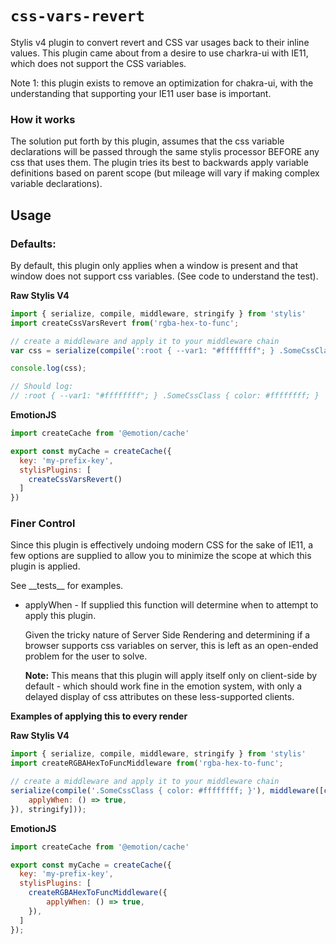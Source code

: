 # `css-vars-revert`

Stylis v4 plugin to convert revert and CSS var usages back to their inline values.  This plugin came about from a desire to use
charkra-ui with IE11, which does not support the CSS variables.  

Note 1: this plugin exists to remove an optimization for chakra-ui, with the understanding that supporting your IE11 user base is important.

### How it works

The solution put forth by this plugin, assumes that the css variable declarations will be passed through the same stylis processor BEFORE
 any css that uses them.  The plugin tries its best to backwards apply variable definitions based on parent scope (but mileage will vary if
 making complex variable declarations).

## Usage

### Defaults:

By default, this plugin only applies when a window is present and that window does not support css variables.  (See code to understand the test).

__Raw Stylis V4__
```javascript
import { serialize, compile, middleware, stringify } from 'stylis'
import createCssVarsRevert from('rgba-hex-to-func';

// create a middleware and apply it to your middleware chain
var css = serialize(compile(':root { --var1: "#ffffffff"; } .SomeCssClass { color: var(--var1); }'), middleware([createCssVarsRevert(), stringify]));

console.log(css);

// Should log:
// :root { --var1: "#ffffffff"; } .SomeCssClass { color: #ffffffff; }
```

__EmotionJS__
```javascript
import createCache from '@emotion/cache'

export const myCache = createCache({
  key: 'my-prefix-key',
  stylisPlugins: [
    createCssVarsRevert()
  ]
})
```

### Finer Control

Since this plugin is effectively undoing modern CSS for the sake of IE11, a few options are supplied to allow you to minimize the scope at which this plugin is applied.

See \_\_tests__ for examples.

* applyWhen - If supplied this function will determine when to attempt to apply this plugin.

    Given the tricky nature of Server Side Rendering and determining if a browser supports css variables on server, this is left as an open-ended problem for the user to solve.

    __Note:__ This means that this plugin will apply itself only on client-side by default - which should work fine in the emotion system, with only a delayed display of css attributes on these less-supported clients.

__Examples of applying this to every render__

__Raw Stylis V4__
```javascript
import { serialize, compile, middleware, stringify } from 'stylis'
import createRGBAHexToFuncMiddleware from('rgba-hex-to-func';

// create a middleware and apply it to your middleware chain
serialize(compile('.SomeCssClass { color: #ffffffff; }'), middleware([createRGBAHexToFuncMiddleware({
    applyWhen: () => true,
}), stringify]));
```

__EmotionJS__
```javascript
import createCache from '@emotion/cache'

export const myCache = createCache({
  key: 'my-prefix-key',
  stylisPlugins: [
    createRGBAHexToFuncMiddleware({
        applyWhen: () => true,
    }),
  ]
});
```